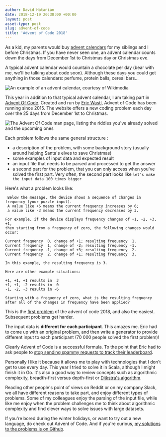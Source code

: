 ```yaml
---
author: David Hatanian
date: 2018-12-19 20:38:00 +00:00
layout: post
asset-type: post
slug: advent-of-code
title: 'Advent of Code 2018'
---
```


As a kid, my parents would buy [advent calendars](https://en.wikipedia.org/wiki/Advent_calendar) for my siblings and I before Christmas. If you have never seen one, an advent calendar counts down the days from December 1st to Christmas day or Christmas eve.

A typical advent calendar would countain a chocolate per day (bear with me, we'll be talking about code soon). Although these days you could get anything in those calendars: perfume, protein balls, cereal bars...

<img src="/assets/{{ page.path | replace:'_posts','posts' }}/adventcalendar.jpg"
  alt="An example of an advent calendar, courtesy of Wikimedia"
  style="margin:auto; display:block;"
  />

This year in addition to that typical advent calendar, I am taking part in [Advent Of Code](https://adventofcode.com). Created and run by [Eric Wastl](http://was.tl/), Advent of Code has been running since 2015. The website offers a new coding problem each day over the 25 days from December 1st to Christmas.

<img src="/assets/{{ page.path | replace:'_posts','posts' }}/adventofcode.png"
  alt="The Advent Of Code man page, listing the riddles you've already solved and the upcoming ones"
  style="margin:auto; display:block;"
  />

Each problem follows the same general structure :
 * a description of the problem, with some background story (usually around helping Santa's elves to save Christmas)
 * some examples of input data and expected result
 * an input file that needs to be parsed and processed to get the answer
 * a second part for the problem, that you can only access when you've solved the first part. Very often, the second part looks like `let's make the input data 100 times bigger`

Here's what a problem looks like:

```
 Below the message, the device shows a sequence of changes in frequency (your puzzle input).
 A value like +6 means the current frequency increases by 6;
 a value like -3 means the current frequency decreases by 3.

For example, if the device displays frequency changes of +1, -2, +3, +1, 
then starting from a frequency of zero, the following changes would occur:

Current frequency  0, change of +1; resulting frequency  1.
Current frequency  1, change of -2; resulting frequency -1.
Current frequency -1, change of +3; resulting frequency  2.
Current frequency  2, change of +1; resulting frequency  3.

In this example, the resulting frequency is 3.

Here are other example situations:

+1, +1, +1 results in  3
+1, +1, -2 results in  0
-1, -2, -3 results in -6

Starting with a frequency of zero, what is the resulting frequency 
after all of the changes in frequency have been applied?
```

This is the [first problem](https://adventofcode.com/2018/day/1) of the advent of code 2018, and also the easiest. Subsequent problems get harder.

The input data is **different for each participant**. This amazes me. Eric had to come up with an original problem, and then write a generator to provide different input to each participant (70 000 people solved the first problem)!

Clearly Advent of Code is a successful formula. To the point that Eric had to ask people to [stop sending spammy requests to track their leaderboard](https://www.reddit.com/r/adventofcode/comments/a1qovy/please_dont_spam_requests_to_aoc/).

Personally I like it because it allows me to play with technologies that I don't get to use every day. This year I tried to solve it in Scala, although I might finish it in Go. It's also a good way to review concepts such as algorithmic complexity, breadth-first versus depth-first or [Dijkstra's algorithm](https://en.wikipedia.org/wiki/Dijkstra%27s_algorithm).

Reading other people's point of views on Reddit or on my company Slack, we all have different reasons to take part, and enjoy different types of problems. Some of my colleagues enjoy the parsing of the input file, while like me enjoy when the problem challenges me to think about algorithmic complexity and find clever ways to solve issues with large datasets.

If you're bored during the winter holidays, or want to try out a new language, do check out Advent of Code. And if you're curious, [my solutions to the problems is on Github](https://github.com/dhatanian/adventofcode).